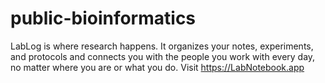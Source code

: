 # public-bioinformatics

LabLog is where research happens. It organizes your notes, experiments, and protocols and connects you with the people you work with every day, no matter where you are or what you do. Visit https://LabNotebook.app
